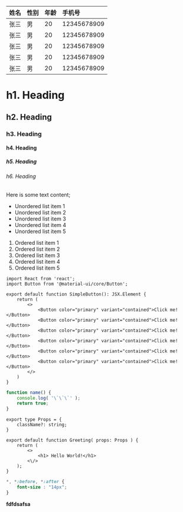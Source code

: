 | 姓名 | 性别 | 年龄 | 手机号 |
| :-- | :-- | :-- | :-- |
| 张三 | 男 | 20 | 12345678909 |
| 张三 | 男 | 20 | 12345678909 |
| 张三 | 男 | 20 | 12345678909 |
| 张三 | 男 | 20 | 12345678909 |
| 张三 | 男 | 20 | 12345678909 |

# h1. Heading
## h2. Heading
### h3. Heading
#### h4. Heading
##### h5. Heading
###### h6. Heading

Here is some text content;

- Unordered list item 1
- Unordered list item 2
- Unordered list item 3
- Unordered list item 4
- Unordered list item 5

1. Ordered list item 1
1. Ordered list item 2
1. Ordered list item 3
1. Ordered list item 4
1. Ordered list item 5

```tsx {{{ <${MODULE} /> }}}
import React from 'react';
import Button from '@material-ui/core/Button';

export default function SimpleButton(): JSX.Element {
    return (
        <>
            <Button color="primary" variant="contained">Click me!</Button>
            <Button color="primary" variant="contained">Click me!</Button>
            <Button color="primary" variant="contained">Click me!</Button>
            <Button color="primary" variant="contained">Click me!</Button>
            <Button color="primary" variant="contained">Click me!</Button>
            <Button color="primary" variant="contained">Click me!</Button>
        </>
    )
}
```

```js
function name() {
    console.log( '\`\`\`' );
    return true;
}
```

```tsx
export type Props = {
    className?: string;
}

export default function Greeting( props: Props ) {
    return (
        <>
            <h1> Hello World!</h1>
        <\/>
    );
}
```

```css
*, *:before, *:after {
    font-size : "14px";
}
```

**fdfdsafsa**
